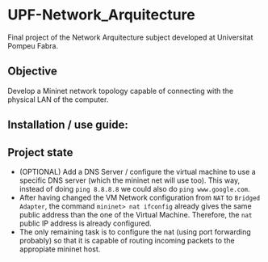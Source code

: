 # UPF-Network_Arquitecture
Final project of the Network Arquitecture subject developed at Universitat Pompeu Fabra.

## Objective
Develop a Mininet network topology capable of connecting with the physical LAN of the computer.

## Installation / use guide:

## Project state
* (OPTIONAL) Add a DNS Server / configure the virtual machine to use a specific DNS server (which the mininet net will use too).
This way, instead of doing `ping 8.8.8.8` we could also do `ping www.google.com`.
* After having changed the VM Network configuration from `NAT` to `Bridged Adapter`, the command `mininet> nat ifconfig` already
gives the same public address than the one of the Virtual Machine. Therefore, the `nat` public IP address is already
configured.
* The only remaining task is to configure the nat (using port forwarding probably) so that it is capable of routing incoming packets
to the appropiate mininet host.